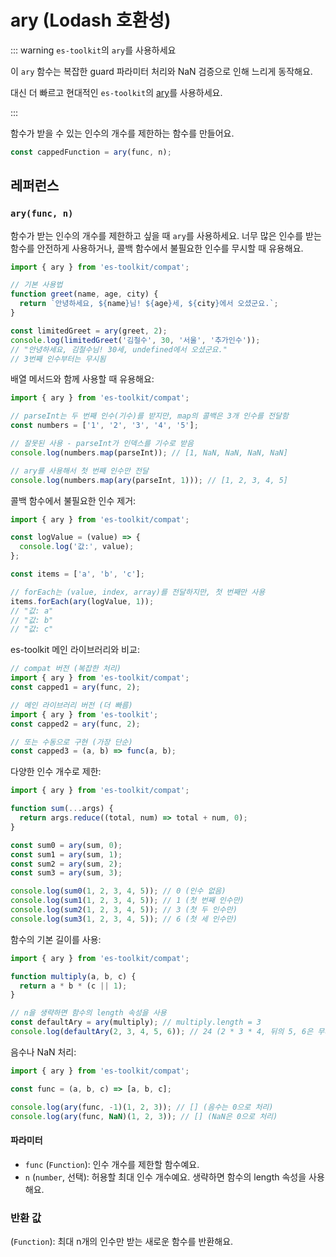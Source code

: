 # ary (Lodash 호환성)

::: warning `es-toolkit`의 `ary`를 사용하세요

이 `ary` 함수는 복잡한 guard 파라미터 처리와 NaN 검증으로 인해 느리게 동작해요.

대신 더 빠르고 현대적인 `es-toolkit`의 [ary](../../function/ary.md)를 사용하세요.

:::

함수가 받을 수 있는 인수의 개수를 제한하는 함수를 만들어요.

```typescript
const cappedFunction = ary(func, n);
```

## 레퍼런스

### `ary(func, n)`

함수가 받는 인수의 개수를 제한하고 싶을 때 `ary`를 사용하세요. 너무 많은 인수를 받는 함수를 안전하게 사용하거나, 콜백 함수에서 불필요한 인수를 무시할 때 유용해요.

```typescript
import { ary } from 'es-toolkit/compat';

// 기본 사용법
function greet(name, age, city) {
  return `안녕하세요, ${name}님! ${age}세, ${city}에서 오셨군요.`;
}

const limitedGreet = ary(greet, 2);
console.log(limitedGreet('김철수', 30, '서울', '추가인수'));
// "안녕하세요, 김철수님! 30세, undefined에서 오셨군요."
// 3번째 인수부터는 무시됨
```

배열 메서드와 함께 사용할 때 유용해요:

```typescript
import { ary } from 'es-toolkit/compat';

// parseInt는 두 번째 인수(기수)를 받지만, map의 콜백은 3개 인수를 전달함
const numbers = ['1', '2', '3', '4', '5'];

// 잘못된 사용 - parseInt가 인덱스를 기수로 받음
console.log(numbers.map(parseInt)); // [1, NaN, NaN, NaN, NaN]

// ary를 사용해서 첫 번째 인수만 전달
console.log(numbers.map(ary(parseInt, 1))); // [1, 2, 3, 4, 5]
```

콜백 함수에서 불필요한 인수 제거:

```typescript
import { ary } from 'es-toolkit/compat';

const logValue = (value) => {
  console.log('값:', value);
};

const items = ['a', 'b', 'c'];

// forEach는 (value, index, array)를 전달하지만, 첫 번째만 사용
items.forEach(ary(logValue, 1));
// "값: a"
// "값: b" 
// "값: c"
```

es-toolkit 메인 라이브러리와 비교:

```typescript
// compat 버전 (복잡한 처리)
import { ary } from 'es-toolkit/compat';
const capped1 = ary(func, 2);

// 메인 라이브러리 버전 (더 빠름)
import { ary } from 'es-toolkit';
const capped2 = ary(func, 2);

// 또는 수동으로 구현 (가장 단순)
const capped3 = (a, b) => func(a, b);
```

다양한 인수 개수로 제한:

```typescript
import { ary } from 'es-toolkit/compat';

function sum(...args) {
  return args.reduce((total, num) => total + num, 0);
}

const sum0 = ary(sum, 0);
const sum1 = ary(sum, 1);
const sum2 = ary(sum, 2);
const sum3 = ary(sum, 3);

console.log(sum0(1, 2, 3, 4, 5)); // 0 (인수 없음)
console.log(sum1(1, 2, 3, 4, 5)); // 1 (첫 번째 인수만)
console.log(sum2(1, 2, 3, 4, 5)); // 3 (첫 두 인수만)
console.log(sum3(1, 2, 3, 4, 5)); // 6 (첫 세 인수만)
```

함수의 기본 길이를 사용:

```typescript
import { ary } from 'es-toolkit/compat';

function multiply(a, b, c) {
  return a * b * (c || 1);
}

// n을 생략하면 함수의 length 속성을 사용
const defaultAry = ary(multiply); // multiply.length = 3
console.log(defaultAry(2, 3, 4, 5, 6)); // 24 (2 * 3 * 4, 뒤의 5, 6은 무시)
```

음수나 NaN 처리:

```typescript
import { ary } from 'es-toolkit/compat';

const func = (a, b, c) => [a, b, c];

console.log(ary(func, -1)(1, 2, 3)); // [] (음수는 0으로 처리)
console.log(ary(func, NaN)(1, 2, 3)); // [] (NaN은 0으로 처리)
```

#### 파라미터

- `func` (`Function`): 인수 개수를 제한할 함수예요.
- `n` (`number`, 선택): 허용할 최대 인수 개수예요. 생략하면 함수의 length 속성을 사용해요.

### 반환 값

(`Function`): 최대 n개의 인수만 받는 새로운 함수를 반환해요.
